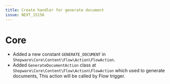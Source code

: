 ```yaml
---
title: Create handler for generate document
issue: NEXT_15156
---
```

# Core
* Added a new constant `GENERATE_DOCUMENT` in `Shopware\Core\Content\Flow\Action\FlowAction`.
* Added `GenerateDocumentAction` class at `Shopware\Core\Content\Flow\Action\FlowAction` which used to generate documents, This action will be called by Flow trigger.

